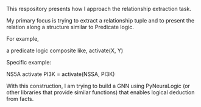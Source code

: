 This respository presents how I approach the relationship extraction task.

My primary focus is trying to extract a relationship tuple and to present the relation along a structure similar to Predicate logic. 

For example, 

a predicate logic composite like, activate(X, Y)

Specific example:

NS5A activate PI3K = activate(NSSA, PI3K)

With this construction, I am trying to build a GNN using PyNeuraLogic (or other libraries that provide similar functions) that enables logical deduction from facts.
